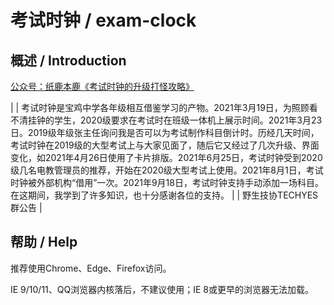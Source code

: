 # 考试时钟 / exam-clock

## 概述 / Introduction

[公众号：纸鹿本鹿《考试时钟的升级打怪攻略》](https://mp.weixin.qq.com/s?__biz=MzkyMTI4OTcyMw==&mid=2247483696&idx=1&sn=c8df6332c7cceac0187bb96a88a3c4f6)

|
| 考试时钟是宝鸡中学各年级相互借鉴学习的产物。2021年3月19日，为照顾看不清挂钟的学生，2020级要求在考试时在班级一体机上展示时间。2021年3月23日。2019级年级张主任询问我是否可以为考试制作科目倒计时。历经几天时间，考试时钟在2019级的大型考试上与大家见面了，随后它又经过了几次升级、界面变化，如2021年4月26日使用了卡片排版。2021年6月25日，考试时钟受到2020级几名电教管理员的推荐，开始在2020级大型考试上使用。2021年8月1日，考试时钟被外部机构“借用”一次。2021年9月18日，考试时钟支持手动添加一场科目。在这期间，我学到了许多知识，也十分感谢各位的支持。
|
| 野生技协TECHYES 群公告
|

## 帮助 / Help

推荐使用Chrome、Edge、Firefox访问。

IE 9/10/11、QQ浏览器内核落后，不建议使用；IE 8或更早的浏览器无法加载。
